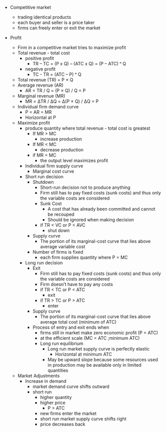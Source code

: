 - Competitive market
	- trading identical products
	- each buyer and seller is a price taker
	- firms can freely enter or exit the market

- Profit
	- Firm in a competitive market tries to maximize profit
	- Total revenue - total cost
		- positive profit
			- TR – TC = (P x Q) – (ATC x Q) = (P – ATC) ˣ Q
		- negative profit
			- TC - TR = (ATC – P) ˣ Q
	- Total revenue (TR) = P × Q
	- Average revenue (AR) 
		- AR = TR / Q = (P × Q) / Q = P
	- Marginal revenue (MR)
		- MR = ΔTR / ΔQ = Δ(P × Q) / ΔQ = P
	- Individual firm demand curve
		- P = AR = MR
		- Horizontal at P
	- Maximize profit
		- produce quantity where total revenue - total cost is greatest
			- If MR > MC
				- increase production
			- If MR < MC
				- decrease production
			- if MR = MC
				- the output level maximizes profit
		- Individual firm supply curve
			- Marginal cost curve
		- Short run decision
			- Shutdown
				- Short-run decision not to produce anything
				- Firm still has to pay fixed costs (sunk costs) and thus only the variable costs are considered
				- Sunk Cost
					- A cost that has already been committed and cannot be recouped
					- Should be ignored when making decision
				- if TR < VC or P < AVC
					- shut down
			- Supply curve
				- The portion of its marginal-cost curve that lies above average variable cost
			- Number of firms is fixed
				- each firm supplies quantity where P = MC
		- Long run decision
			- Exit
				- Firm still has to pay fixed costs (sunk costs) and thus only the variable costs are considered
				- Firm doesn’t have to pay any costs
				- if TR < TC or P < ATC
					- exit
				- if TR > TC or P > ATC
					- enter
			- Supply curve
				- The portion of its marginal-cost curve that lies above average total cost (minimum of ATC)
			- Process of entry and exit ends when 
				- firms still in market make zero economic profit (P = ATC)
				- at the efficient scale (MC = ATC ;minimum ATC)
				- Long run equilibrium
					- Long run market supply curve is perfectly elastic
						- Horizontal at minimum ATC
					- May be upward slope because some resources used in production may be available only in limited quantities
	- Market Adjustments
		- Increase in demand
			- market demand curve shifts outward
			- short run
				- higher quantity
				- higher price
					- P > ATC
				- new firms enter the market
				- short run market supply curve shifts right
				- price decreases back

